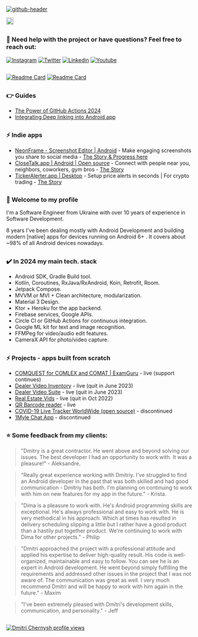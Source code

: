 
[![github-header](https://github.com/dmitriy-chernysh/dmitriy-chernysh/assets/5750211/f2aa94f9-8920-4068-9e8e-f4beeb268aa5)](https://www.youtube.com/@mobiledevpro?sub_confirmation=1&utm_source=github_main_profile_banner)

[<img alt="Badge" height="20px" src="https://androidweekly.net/issues/issue-619/badge">](https://androidweekly.net/issues/issue-619/)

##
### :speech_balloon: Need help with the project or have questions? Feel free to reach out:
[![Instagram](https://img.shields.io/badge/-instagram-E4405F?logo=instagram&message=Behind+the+scenes&label=Live+content+on&logoColor=white)](https://www.instagram.com/mobiledevpro/)
[![Twitter](https://img.shields.io/badge/-twitter-1DA1F2?logo=twitter&logoColor=white&label=Build+in+public+on)](https://twitter.com/mobiledev_pro)
[![Linkedin](https://img.shields.io/badge/-linkedin-0A66C2?logo=LinkedIn&logoColor=white&label=Follow+on)](https://www.linkedin.com/in/dmitriychernysh/)
[![Youtube](https://img.shields.io/badge/-youtube-red?logo=youtube&message=Youtube&label=Watch+on)](https://www.youtube.com/@mobiledevpro?sub_confirmation=1&utm_source=github_main_profile)

##
 [![Readme Card](https://github-readme-stats.vercel.app/api/pin/?username=mobiledevpro&repo=Jetpack-Compose-ChatApp-Template&theme=dark&PAT_1=111122)](https://github.com/mobiledevpro/Jetpack-Compose-ChatApp-Template)
[![Readme Card](https://github-readme-stats.vercel.app/api/pin/?username=mobiledevpro&repo=neonframe.page&theme=dark&PAT_1=11122)]([https://github.com/mobiledevpro/Android-Kotlin-MVVM-Template](https://github.com/mobiledevpro/neonframe.page))

##
### :point_right: Guides
- [The Power of GitHub Actions 2024](https://mobiledevpro.gumroad.com/l/zjbvsd)
- [Integrating Deep linking into Android app](https://mobiledevpro.gumroad.com/l/deep-links)


## 
### ⚡ Indie apps
- [NeonFrame - Screenshot Editor | Android](https://neonframe.app?utm_source=github_main_profile) - Make engaging screenshots you share to social media - [The Story & Progress here](https://www.instagram.com/stories/highlights/18007174618958014/)
- [CloseTalk.app | Android | Open source](https://github.com/mobiledevpro/Jetpack-Compose-ChatApp-Template) - Connect with people near you, neighbors, coworkers, gym bros - [The Story](https://www.instagram.com/stories/highlights/17979507133965779/)
- [TickerAlerter.app | Desktop](https://tickeralerter.app/) - Setup price alerts in seconds | For crypto trading - [The Story](https://www.instagram.com/stories/highlights/17958544361356879/)


## 
### 👋 Welcome to my profile 
  
I'm a Software Engineer from Ukraine with over 10 years of experience in Software Development.

8 years I've been dealing mostly with Android Development and building modern [native] apps for devices running on Android 6+ . It covers about ~98% of all Android devices nowadays.

## 
### :heavy_check_mark: In 2024 my main tech. stack

* Android SDK, Gradle Build tool.
* Kotlin, Coroutines, RxJava/RxAndroid, Koin, Retrofit, Room.
* Jetpack Compose.
* MVVM or MVI + Clean architecture, modularization.
* Material 3 Design.
* Ktor + Heroku for the app backend.
* Firebase services, Google APIs.
* Circle CI or GitHub Actions for continuous integration.
* Google ML kit for text and image recognition.
* FFMPeg for video/audio edit features.
* CameraX API for photo/video capture.

## 
### ⚡ Projects - apps built from scratch
- [COMQUEST for COMLEX and COMAT | ExamGuru](https://play.google.com/store/apps/details?id=exam.comquest.test) - live (support continues)
- [Dealer Video Inventory](https://play.google.com/store/apps/details?id=com.lesa.videoinventory.stream.new) - live (quit in June 2023)
- [Dealer Video Suite](https://play.google.com/store/apps/details?id=com.lesa.dealervideosuite) - live (quit in June 2023)
- [Real Estate Vids](https://play.google.com/store/apps/details?id=com.lesa.realestate) - live (quit in Oct 2022)
- [QR Barcode reader](https://play.google.com/store/apps/details?id=com.mobiledevpro.barcodescanner) - live
- [COVID-19 Live Tracker WorldWide (open source)](https://github.com/dmitriy-chernysh/covid-19-tracker-android) - discontinued
- [1Myle Chat App](https://www.instagram.com/p/Bi42AwDBWUx/) - discontinued

## 
### ⭐️ Some feedback from my clients:
> "Dmitry is a great contractor. He went above and beyond solving our issues. The best developer I had an opportunity to work with. It was a pleasure!" - Aleksandre.

> "Really great experience working with Dmitriy. I've struggled to find an Android developer in the past that was both skilled and had good communication - Dmitriy has both. I'm planning on continuing to work with him on new features for my app in the future." - Krista.

> "Dima is a pleasure to work with. He's Android programming skills are exceptional. He's always professional and easy to work with. He is very methodical in his approach. Which at times has resulted in delivery scheduling slipping a little but I rather have a good product than a hastily put together product. We're continuing to work with Dima for other projects." - Philip

> "Dmitri approached the project with a professional attitude and applied his expertise to deliver high-quality result. His code is well-organized, maintainable and easy to follow. You can see he is an expert in Android development. He went beyond simply fulfilling the requirements and addressed other issues in the project that I was not aware of. The communication was great as well. I very much recommend Dmitri and will be happy to work with him again in the future." - Maxim

> "I've been extremely pleased with Dmitri's development skills, communication, and personality." - Jeff


## 
[![Dmitri Chernysh profile views](https://u8views.com/api/v1/github/profiles/5750211/views/day-week-month-total-count.svg)](https://u8views.com/github/dmitriy-chernysh)

<!--
**dmitriy-chernysh/dmitriy-chernysh** is a ✨ _special_ ✨ repository because its `README.md` (this file) appears on your GitHub profile.

Here are some ideas to get you started:

- 🔭 I’m currently working on ...
- 🌱 I’m currently learning ...
- 👯 I’m looking to collaborate on ...
- 🤔 I’m looking for help with ...
- 💬 Ask me about ...
- 📫 How to reach me: ...
- 😄 Pronouns: ...
- ⚡ Fun fact: ...
-->

